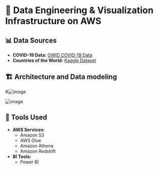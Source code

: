 # 🚀 Data Engineering & Visualization Infrastructure on AWS

## 📊 Data Sources
- **COVID-19 Data:** [OWID COVID-19 Data](https://github.com/owid/covid-19-data/tree/master/public/data/vaccinations)
- **Countries of the World:** [Kaggle Dataset](https://www.kaggle.com/datasets/fernandol/countries-of-the-world)

## 🏗️ Architecture and Data modeling
#![image](https://github.com/user-attachments/assets/caf012ff-75c9-43e2-bce0-a1110d3fbbcc)

![image](https://github.com/user-attachments/assets/e069d965-0ef6-42e6-bf8f-14ac69706d6e)


## 🔧 Tools Used
- **AWS Services:**
  - Amazon S3
  - AWS Glue
  - Amazon Athena
  - Amazon Redshift
- **BI Tools:**
  - Power BI
